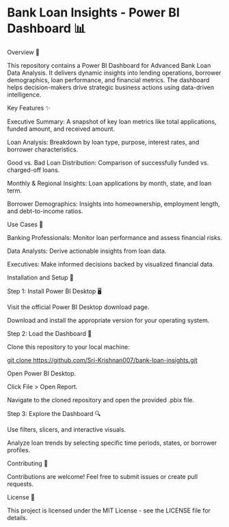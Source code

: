 

# Bank Loan Insights - Power BI Dashboard 📊

Overview 🏦

This repository contains a Power BI Dashboard for Advanced Bank Loan Data Analysis. It delivers dynamic insights into lending operations, borrower demographics, loan performance, and financial metrics. The dashboard helps decision-makers drive strategic business actions using data-driven intelligence.

Key Features ✨

Executive Summary: A snapshot of key loan metrics like total applications, funded amount, and received amount.

Loan Analysis: Breakdown by loan type, purpose, interest rates, and borrower characteristics.

Good vs. Bad Loan Distribution: Comparison of successfully funded vs. charged-off loans.

Monthly & Regional Insights: Loan applications by month, state, and loan term.

Borrower Demographics: Insights into homeownership, employment length, and debt-to-income ratios.

Use Cases 💼

Banking Professionals: Monitor loan performance and assess financial risks.

Data Analysts: Derive actionable insights from loan data.

Executives: Make informed decisions backed by visualized financial data.

Installation and Setup 🚀

Step 1: Install Power BI Desktop 🖥️

Visit the official Power BI Desktop download page.

Download and install the appropriate version for your operating system.

Step 2: Load the Dashboard 📂

Clone this repository to your local machine:

[git clone https://github.com/Sri-Krishnan007/bank-loan-insights.git ](https://github.com/Sri-Krishnan007/Bank-Loan-Analysis-BI.git)

Open Power BI Desktop.

Click File > Open Report.

Navigate to the cloned repository and open the provided .pbix file.

Step 3: Explore the Dashboard 🔍

Use filters, slicers, and interactive visuals.

Analyze loan trends by selecting specific time periods, states, or borrower profiles.

Contributing 🤝

Contributions are welcome! Feel free to submit issues or create pull requests.

License 📜

This project is licensed under the MIT License - see the LICENSE file for details.



